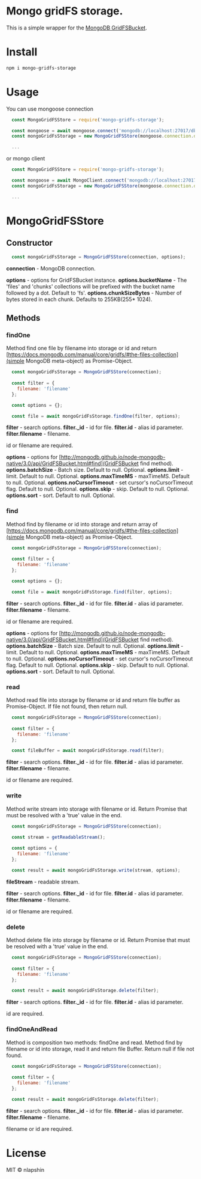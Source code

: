 # Mongo gridFS storage.

This is a simple wrapper for the [MongoDB GridFSBucket](http://mongodb.github.io/node-mongodb-native/3.0/tutorials/gridfs/streaming/).

# Install

```sh
npm i mongo-gridfs-storage
```

# Usage

You can use mongoose connection
```js
  const MongoGridFSStore = require('mongo-gridfs-storage');

  const mongoose = await mongoose.connect('mongodb://localhost:27017/db');
  const mongoGridFsStorage = new MongoGridFSStore(mongoose.connection.db, { bucketName: 'uploads' });

  ...
```
or mongo client
```js
  const MongoGridFSStore = require('mongo-gridfs-storage');

  const mongoose = await MongoClient.connect('mongodb://localhost:27017/db');
  const mongoGridFsStorage = new MongoGridFSStore(mongoose.connection.db, { bucketName: 'uploads' });

  ...
```

# MongoGridFSStore

## Constructor

```js
  const mongoGridFsStorage = MongoGridFSStore(connection, options);
```

**connection** - MongoDB connection.

**options** - options for GridFSBucket instance.
**options.bucketName** - The 'files' and 'chunks' collections will be prefixed with the bucket name followed by a dot. Default to 'fs'.
**options.chunkSizeBytes** - Number of bytes stored in each chunk. Defaults to 255KB(255* 1024).

## Methods

### findOne

Method find one file by filename into storage or id and return [https://docs.mongodb.com/manual/core/gridfs/#the-files-collection](simple MongoDB meta-object) as Promise-Object.

```js
  const mongoGridFsStorage = MongoGridFSStore(connection);
  
  const filter = {
    filename: 'filename'
  };

  const options = {};

  const file = await mongoGridFsStorage.findOne(filter, options);
```

**filter** - search options.
**filter._id** - id for file.
**filter.id** - alias id parameter.
**filter.filename** - filename.

id or filename are required.

**options** - options for [http://mongodb.github.io/node-mongodb-native/3.0/api/GridFSBucket.html#find](GridFSBucket find method).
**options.batchSize** - Batch size. Default to null. Optional.
**options.limit** - limit. Default to null. Optional.
**options.maxTimeMS** - maxTimeMS. Default to null. Optional.
**options.noCursorTimeout** - set cursor's noCursorTimeout flag. Default to null. Optional.
**options.skip** - skip. Default to null. Optional.
**options.sort** - sort. Default to null. Optional.

### find

Method find by filename or id into storage and return array of [https://docs.mongodb.com/manual/core/gridfs/#the-files-collection](simple MongoDB meta-object) as Promise-Object.

```js
  const mongoGridFsStorage = MongoGridFSStore(connection);
  
  const filter = {
    filename: 'filename'
  };

  const options = {};

  const file = await mongoGridFsStorage.find(filter, options);
```

**filter** - search options.
**filter._id** - id for file.
**filter.id** - alias id parameter.
**filter.filename** - filename.

id or filename are required.

**options** - options for [http://mongodb.github.io/node-mongodb-native/3.0/api/GridFSBucket.html#find](GridFSBucket find method).
**options.batchSize** - Batch size. Default to null. Optional.
**options.limit** - limit. Default to null. Optional.
**options.maxTimeMS** - maxTimeMS. Default to null. Optional.
**options.noCursorTimeout** - set cursor's noCursorTimeout flag. Default to null. Optional.
**options.skip** - skip. Default to null. Optional.
**options.sort** - sort. Default to null. Optional.

### read

Method read file into storage by filename or id and return file buffer as Promise-Object. If file not found, then return null.

```js
  const mongoGridFsStorage = MongoGridFSStore(connection);
  
  const filter = {
    filename: 'filename'
  };

  const fileBuffer = await mongoGridFsStorage.read(filter);
```

**filter** - search options.
**filter._id** - id for file.
**filter.id** - alias id parameter.
**filter.filename** - filename.

id or filename are required.

### write

Method write stream into storage with filename or id. Return Promise that must be resolved with a 'true' value in the end.

```js
  const mongoGridFsStorage = MongoGridFSStore(connection);

  const stream = getReadableStream();
  
  const options = {
    filename: 'filename'
  };

  const result = await mongoGridFsStorage.write(stream, options);
```

**fileStream** - readable stream.

**filter** - search options.
**filter._id** - id for file.
**filter.id** - alias id parameter.
**filter.filename** - filename.

id or filename are required.

### delete

Method delete file into storage by filename or id. Return Promise that must be resolved with a 'true' value in the end.

```js
  const mongoGridFsStorage = MongoGridFSStore(connection);
  
  const filter = {
    filename: 'filename'
  };

  const result = await mongoGridFsStorage.delete(filter);
```

**filter** - search options.
**filter._id** - id for file.
**filter.id** - alias id parameter.

id are required.


### findOneAndRead

Method is composition two methods: findOne and read. Method find by filename or id into storage, read it and return file Buffer. Return null if file not found.

```js
  const mongoGridFsStorage = MongoGridFSStore(connection);
  
  const filter = {
    filename: 'filename'
  };

  const result = await mongoGridFsStorage.delete(filter);
```

**filter** - search options.
**filter._id** - id for file.
**filter.id** - alias id parameter.
**filter.filename** - filename.

filename or id are required.

# License

MIT © nlapshin